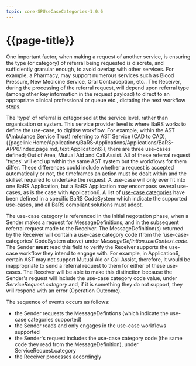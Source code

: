 ```yaml
---
topic: core-SPUseCaseCategories-1.0.6
---
```


# {{page-title}}

One important factor, when making a request of another service, is ensuring the type (or category) of referral being requested is discrete, and sufficiently granular enough, to avoid overlap with other services. For example, a Pharmacy, may support numerous services such as Blood Pressure, New Medicine Service, Oral Contraception, etc.. The Receiver, during the processing of the referral request, will depend upon referral type (among other key information in the request payload) to direct to an appropriate clinical professional or queue etc., dictating the next workflow steps.

The 'type' of referral is categorised at the service level, rather than organisation or system. This service provider level is where BaRS works to define the use-case, to digitise workflow. For example, within the AST (Ambulance Service Trust) referring to AST Service (CAD to CAD), {{pagelink:Home/Applications/BaRS-Applications/Applications/BaRS-APP6/Index.page.md, text:Application6}}, there are three use-cases defined; Out of Area, Mutual Aid and Call Assist. All of these referral request 'types' will end up within the same AST system but the workflows for them differ. These differences could include whether a request is accepted automatically or not, the timeframes an action must be dealt within and the skillset required to undertake the request. A use-case will only ever fit into one BaRS Application, but a BaRS Application may encompass several use-cases, as is the case with Application6. A list of [use-case categories](https://simplifier.net/nhsbookingandreferrals/usecases-categories-bars) have been defined in a specific BaRS CodeSystem which indicate the supported use-cases, and all BaRS compliant solutions must adopt. 

The use-case category is referenced in the initial negotation phase, when a Sender makes a request for MessageDefinitions, and in the subsequent referral request made to the Receiver. The MessageDefinition(s) returned by the Receiver will contain a use-case category code (from the 'use-case-categories' CodeSystem above) under *MessageDefintion.useContext.code*. The Sender **must** read this field to verify the Receiver supports the use-case workflow they intend to engage with. For example, in Application6, certain AST may not support Mutual Aid or Call Assist, therefore, it would be inappropriate to send a referral request to them for either of these use-cases. The Receiver will be able to make this distinction because the Sender's request will include the use-case category code value, under *ServiceRequest.category* and, if it is something they do not support, they will respond with an error (Operation Outcome). 

The sequence of events occurs as follows: 
* the Sender requests the MessageDefintions (which indicate the use-case categories supported) 
* the Sender reads and only engages in the use-case workflows supported
* the Sender's request includes the use-case category code (the same code they read from the MessageDefinition), under ServiceRequest.category
* the Receiver processes accordingly








